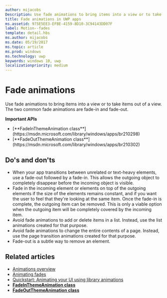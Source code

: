 ```yaml
---
author: mijacobs
Description: Use fade animations to bring items into a view or to take items out of a view. The two common fade animations are fade-in and fade-out.
title: Fade animations in UWP apps
ms.assetid: 975E5EE3-EFBE-4159-8D10-3C94143DD07F
label: Motion--fades
template: detail.hbs
ms.author: mijacobs
ms.date: 05/19/2017
ms.topic: article
ms.prod: windows
ms.technology: uwp
keywords: windows 10, uwp
localizationpriority: medium
---
```


# Fade animations

<link rel="stylesheet" href="https://az835927.vo.msecnd.net/sites/uwp/Resources/css/custom.css">

Use fade animations to bring items into a view or to take items out of a view. The two common fade animations are fade-in and fade-out.

<div class="important-apis" >
<b>Important APIs</b><br/>
<ul>
<li>[**FadeInThemeAnimation class**](https://msdn.microsoft.com/library/windows/apps/br210298)</li>
<li>[**FadeOutThemeAnimation class**](https://msdn.microsoft.com/library/windows/apps/br210302)</li>
</ul>
</div>


## Do's and don'ts


-   When your app transitions between unrelated or text-heavy elements, use a fade-out followed by a fade-in. This allows the outgoing object to completely disappear before the incoming object is visible.
-   Fade in the incoming element or elements on top of the outgoing elements if the size of the elements remains constant, and if you want the user to feel that they're looking at the same item. Once the fade-in is complete, the outgoing item can be removed. This is only a viable option when the outgoing item will be completely covered by the incoming item.
-   Avoid fade animations to add or delete items in a list. Instead, use the list animations created for that purpose.
-   Avoid fade animations to change the entire contents of a page. Instead, use the page transition animations created for that purpose.
-   Fade-out is a subtle way to remove an element.
## Related articles

* [Animations overview](https://msdn.microsoft.com/library/windows/apps/mt187350)
* [Animating fades](https://msdn.microsoft.com/library/windows/apps/xaml/jj649429)
* [Quickstart: Animating your UI using library animations](https://msdn.microsoft.com/library/windows/apps/xaml/hh452703)
* [**FadeInThemeAnimation class**](https://msdn.microsoft.com/library/windows/apps/br210298)
* [**FadeOutThemeAnimation class**](https://msdn.microsoft.com/library/windows/apps/br210302)

 

 




